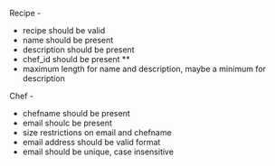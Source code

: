 Recipe - 
- recipe should be valid
- name should be present
- description should be present
- chef_id should be present **
- maximum length for name and description, maybe a minimum for description

Chef - 
- chefname should be present
- email shoulc be present
- size restrictions on email and chefname
- email address should be valid format
- email should be unique, case insensitive

